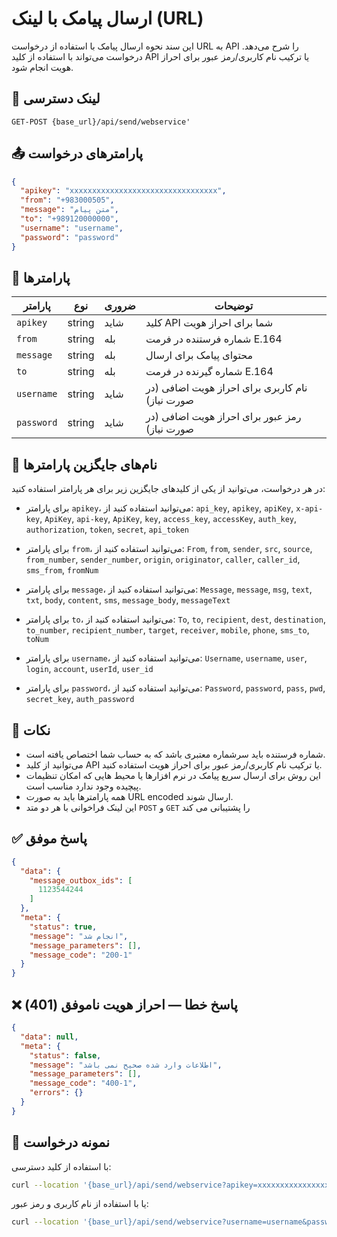 # ارسال پیامک با لینک (URL)

این سند نحوه ارسال پیامک با استفاده از درخواست URL به API را شرح می‌دهد. درخواست می‌تواند با استفاده از کلید API یا
ترکیب نام کاربری/رمز عبور برای احراز هویت انجام شود.

## 📍 لینک دسترسی

```
GET-POST {base_url}/api/send/webservice'
```

## 📤 پارامترهای درخواست

```json
{
  "apikey": "xxxxxxxxxxxxxxxxxxxxxxxxxxxxxxxxx",
  "from": "+983000505",
  "message": "متن پیام",
  "to": "+989120000000",
  "username": "username",
  "password": "password"
}
```

## 📝 پارامترها

| پارامتر    | نوع    | ضروری | توضیحات                                         |
|------------|--------|-------|-------------------------------------------------|
| `apikey`   | string | شاید  | کلید API شما برای احراز هویت                    |
| `from`     | string | بله   | شماره فرستنده در فرمت E.164                     |
| `message`  | string | بله   | محتوای پیامک برای ارسال                         |
| `to`       | string | بله   | شماره گیرنده در فرمت E.164                      |
| `username` | string | شاید  | نام کاربری برای احراز هویت اضافی (در صورت نیاز) |
| `password` | string | شاید  | رمز عبور برای احراز هویت اضافی (در صورت نیاز)   |

## 📝 نام‌های جایگزین پارامترها

در هر درخواست، می‌توانید از یکی از کلیدهای جایگزین زیر برای هر پارامتر استفاده کنید:

- برای پارامتر `apikey`، می‌توانید استفاده کنید از:
  `api_key`, `apikey`, `apiKey`, `x-api-key`, `ApiKey`, `api-key`, `ApiKey`, `key`, `access_key`,
  `accessKey`, `auth_key`, `authorization`, `token`, `secret`, `api_token`

- برای پارامتر `from`، می‌توانید استفاده کنید از:
  `From`, `from`, `sender`, `src`, `source`, `from_number`, `sender_number`, `origin`, `originator`, `caller`,
  `caller_id`, `sms_from`, `fromNum`

- برای پارامتر `message`، می‌توانید استفاده کنید از:
  `Message`, `message`, `msg`, `text`, `txt`, `body`, `content`, `sms`, `message_body`, `messageText`

- برای پارامتر `to`، می‌توانید استفاده کنید از:
  `To`, `to`, `recipient`, `dest`, `destination`, `to_number`, `recipient_number`, `target`, `receiver`,
  `mobile`, `phone`, `sms_to`, `toNum`

- برای پارامتر `username`، می‌توانید استفاده کنید از:
  `Username`, `username`, `user`, `login`, `account`, `userId`, `user_id`

- برای پارامتر `password`، می‌توانید استفاده کنید از:
  `Password`, `password`, `pass`, `pwd`, `secret_key`, `auth_password`

## 📝 نکات

- شماره فرستنده باید سرشماره معتبری باشد که به حساب شما اختصاص یافته است.
- می‌توانید از کلید API یا ترکیب نام کاربری/رمز عبور برای احراز هویت استفاده کنید.
- این روش برای ارسال سریع پیامک در نرم افزارها یا محیط هایی که امکان تنظیمات پیچیده وجود ندارد مناسب است.
- همه پارامترها باید به صورت URL encoded ارسال شوند.
- این لینک فراخوانی با هر دو متد `POST` و `GET` را پشتیبانی می کند

## ✅ پاسخ موفق

```json
{
  "data": {
    "message_outbox_ids": [
      1123544244
    ]
  },
  "meta": {
    "status": true,
    "message": "انجام شد",
    "message_parameters": [],
    "message_code": "200-1"
  }
}
```

## ❌ پاسخ خطا — احراز هویت ناموفق (401)

```json
{
  "data": null,
  "meta": {
    "status": false,
    "message": "اطلاعات وارد شده صحیح نمی باشد",
    "message_parameters": [],
    "message_code": "400-1",
    "errors": {}
  }
}
```

## 🧪 نمونه درخواست
با استفاده از کلید دسترسی:
```bash
curl --location '{base_url}/api/send/webservice?apikey=xxxxxxxxxxxxxxxxxxxxxxxxxxxxxxxxx&from=+983000505&message=متن پیام&to=+989120000000'
```

یا با استفاده از نام کاربری و رمز عبور:

```bash
curl --location '{base_url}/api/send/webservice?username=username&password=password&from=+983000505&message=متن پیام&to=+989120000000'
```
